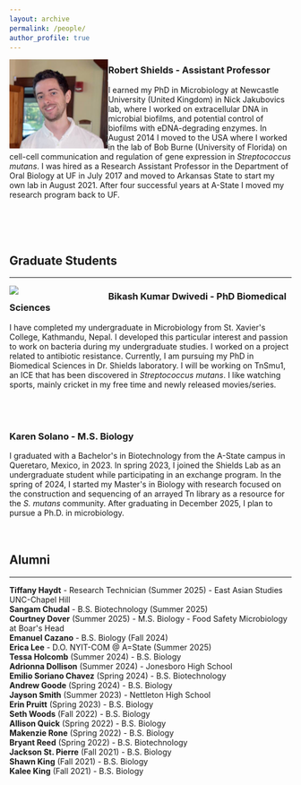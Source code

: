 ```yaml
---
layout: archive
permalink: /people/
author_profile: true
---
```

<img align="left" src='/images/RCSPortrait.png' width="35%"> 

### Robert Shields - Assistant Professor<br />               
I earned my PhD in Microbiology at Newcastle University (United Kingdom) in Nick Jakubovics lab, where I worked on extracellular DNA in microbial biofilms, and potential control of biofilms with eDNA-degrading enzymes. In August 2014 I moved to the USA where I worked in the lab of Bob Burne (University of Florida) on cell-cell communication and regulation of gene expression in *Streptococcus mutans*. I was hired as a Research Assistant 
Professor in the Department of Oral Biology at UF in July 2017 and moved to Arkansas State to start my own lab in August 2021. After four successful years at A-State I moved my research program back to UF.
<br />
<br />
<br />
<br />
<br />

## Graduate Students
---

<img align="left" src='/images/Bikash.JPG' width="35%">

### Bikash Kumar Dwivedi - PhD Biomedical Sciences
I have completed my undergraduate in Microbiology from St. Xavier's College, Kathmandu, Nepal. I developed this particular interest and passion to work on bacteria during my undergraduate studies. I worked on a project related to antibiotic resistance. Currently, I am pursuing my PhD in Biomedical Sciences in Dr. Shields laboratory. I will be working on TnSmu1, an ICE that has been discovered in *Streptococcus mutans*. I like watching sports, mainly cricket in my free time and newly released movies/series.
<br />
<br />
<br />
<br />

### Karen Solano - M.S. Biology<br />
I graduated with a Bachelor's in Biotechnology from the A-State campus in Queretaro, Mexico, in 2023. In spring 2023, I joined the Shields Lab as an undergraduate student while participating in an exchange program.
In the spring of 2024, I started my Master's in Biology with research focused on the construction and sequencing of an arrayed Tn library as a resource for the *S. mutans* community. After graduating in December 2025, I plan to pursue a Ph.D. in microbiology.<br />
<br />
<br />

## Alumni
---
**Tiffany Haydt** - Research Technician (Summer 2025) - East Asian Studies UNC-Chapel Hill\
**Sangam Chudal** - B.S. Biotechnology (Summer 2025)\
**Courtney Dover** (Summer 2025) - M.S. Biology - Food Safety Microbiology at Boar's Head\
**Emanuel Cazano** - B.S. Biology (Fall 2024)\
**Erica Lee** - D.O. NYIT-COM @ A=State (Summer 2025)\
**Tessa Holcomb** (Summer 2024) - B.S. Biology\
**Adrionna Dollison** (Summer 2024) - Jonesboro High School\
**Emilio Soriano Chavez** (Spring 2024) - B.S. Biotechnology\
**Andrew Goode** (Spring 2024) - B.S. Biology\
**Jayson Smith** (Summer 2023) - Nettleton High School\
**Erin Pruitt** (Spring 2023) - B.S. Biology\
**Seth Woods** (Fall 2022) - B.S. Biology\
**Allison Quick** (Spring 2022) - B.S. Biology\
**Makenzie Rone** (Spring 2022) - B.S. Biology\
**Bryant Reed** (Spring 2022) - B.S. Biotechnology\
**Jackson St. Pierre** (Fall 2021) - B.S. Biology\
**Shawn King** (Fall 2021) - B.S. Biology\
**Kalee King** (Fall 2021) - B.S. Biology
